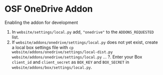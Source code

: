 # OSF OneDrive Addon

Enabling the addon for development

1. In `website/settings/local.py` add, `"onedrive"` to the `ADDONS_REQUESTED` list.
2. If `website/addons/onedrive/settings/local.py` does not yet exist, create a local box settings file with `cp website/addons/onedrive/settings/local-dist.py website/addons/onedrive/settings/local.py`
...
?. Enter your Box `client_id` and `client_secret` as `BOX_KEY` and `BOX_SECRET` in `website/addons/box/settings/local.py`. 
